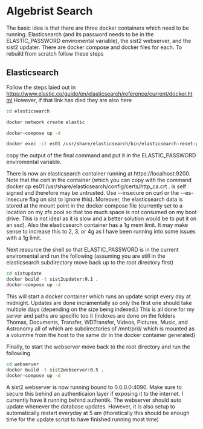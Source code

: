 # Algebrist Search
The basic idea is that there are three docker containers which need to be running. Elasticsearch (and its password needs to be in the ELASTIC_PASSWORD enviromental variable), the sist2 webserver, and the sist2 updater. There are docker compose and docker files for each. To rebuild from scratch follow these steps

## Elasticsearch
Follow the steps laied out in https://www.elastic.co/guide/en/elasticsearch/reference/current/docker.html
However, if that link has died they are also here

```bash
cd elasticsearch 

docker network create elastic

docker-compose up -d

docker exec -it es01 /usr/share/elasticsearch/bin/elasticsearch-reset-password -u elastic
```
copy the output of the final command and put it in the ELASTIC_PASSWORD enviromental variable. 

There is now an elasticsearch container running at https://localhost:9200. Note that the cert in the container (which you can copy with the command docker cp es01:/usr/share/elasticsearch/config/certs/http_ca.crt . is self signed and therefore may be untrusted. Use --insecure on curl or the --es-insecure flag on sist to ignore this). Moreover, the elasticsearch data is stored at the mount point in the docker compose file (currently set to a location on my zfs pool so that too much space is not consumed on my boot drive. This is not ideal as it is slow 
and a better solution would be to put it on an ssd). Also the elasticsearch container has a 1g mem limit. It may make sense to increase this to 2, 3, or 4g as I have been running into some issues with a 1g limit.

Next resource the shell so that ELASTIC_PASSWORD is in the current enviromental and run the following (assuming you are still in the elasticsearch subdirectory move back up to the root directory first)

```bash
cd sistupdate
docker build -t sist2updater:0.1 .
docker-compose up -d
```

This will start a docker container which runs an update script every day at midnight. Updates are done incramentally so only the first one should take multiple days (depending on the size being indexed.) This is all done for my server and paths are specific too it (indexes are done on the folders Thomas, Documents, Transfer, WDTransfer, Videos, Pictures, Music, and Astronomy all of which are subdirectories of /mnt/p/d/ which is mounted as a volumme from the host to the same dir in the docker container generated)

Finally, to start the webserver move back to the root directory and run the followiing

```bash
cd webserver
docker build -t sist2webserver:0.5 . 
docker-compose up -d
```

A sist2 webserver is now running bound to 0.0.0.0:4090. Make sure to secure this behind an authenticaion layer if exposing it to the internet. I currently have it running behind authentik. The webserver should auto update whenever the database updates. However, it is also setup to automatically restart everyday at 5 am (thoretically this should be enough time for the update script to have finished running most time)
